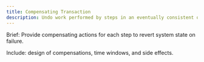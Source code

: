 ```yaml
---
title: Compensating Transaction
description: Undo work performed by steps in an eventually consistent operation.
---
```


Brief: Provide compensating actions for each step to revert system state on failure.

Include: design of compensations, time windows, and side effects.
